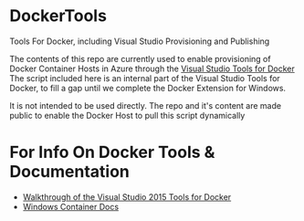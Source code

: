 # DockerTools
Tools For Docker, including Visual Studio Provisioning and Publishing

The contents of this repo are currently used to enable provisioning of Docker Container Hosts in Azure through the [Visual Studio Tools for Docker](http://aka.ms/DockerToolsForVs) 
The script included here is an internal part of the Visual Studio Tools for Docker, to fill a gap until we complete the Docker Extension for Windows. 

It is not intended to be used directly. The repo and it's content are made public to enable the Docker Host to pull this script dynamically
# For Info On Docker Tools & Documentation

- [Walkthrough of the Visual Studio 2015 Tools for Docker ](https://azure.microsoft.com/en-us/documentation/articles/vs-azure-tools-docker-hosting-web-apps-in-docker)
- [Windows Container Docs ](https://aka.ms/WindowsContainers)
